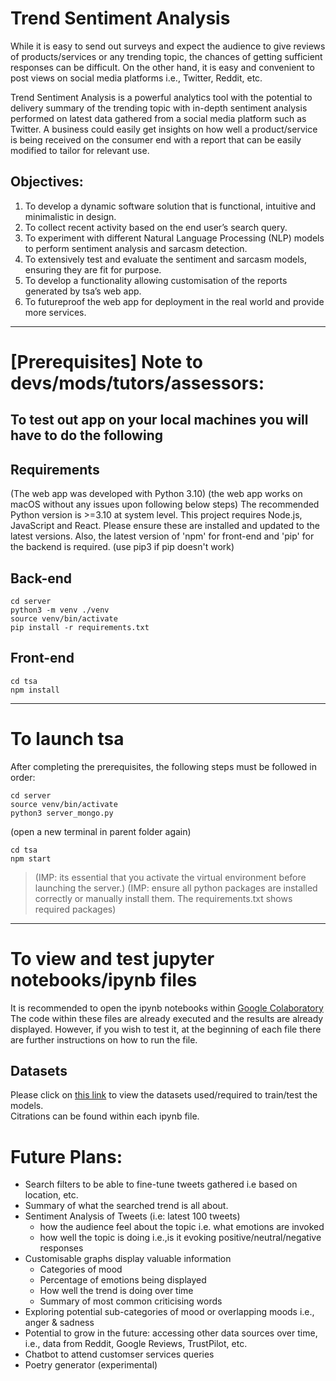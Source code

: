 # Trend Sentiment Analysis
 While it is easy to send out surveys and expect the audience to give reviews of products/services or any trending topic, the chances of getting sufficient responses can be difficult. On the other hand, it is easy and convenient to post views on social media platforms i.e., Twitter, Reddit, etc. 

 Trend Sentiment Analysis is a powerful analytics tool with the potential to delivery summary of the trending topic with in-depth sentiment analysis performed on latest data gathered from a social media platform such as Twitter. A business could easily get insights on how well a product/service is being received on the consumer end with a report that can be easily modified to tailor for relevant use.

## Objectives:
1) To develop a dynamic software solution that is functional, intuitive and minimalistic in design. 
2) To collect recent activity based on the end user’s search query. 
3) To experiment with different Natural Language Processing (NLP) models to perform sentiment analysis and sarcasm detection.
4) To extensively test and evaluate the sentiment and sarcasm models, ensuring they are fit for purpose.
5) To develop a functionality allowing customisation of the reports generated by tsa’s web app. 
6) To futureproof the web app for deployment in the real world and provide more services. 

---

# [Prerequisites] Note to devs/mods/tutors/assessors:
## To test out app on your local machines you will have to do the following
## Requirements
(The web app was developed with Python 3.10)
(the web app works on macOS without any issues upon following below steps)
The recommended Python version is >=3.10 at system level. 
This project requires Node.js, JavaScript and React. Please ensure these are installed and updated to the latest versions.
Also, the latest version of 'npm' for front-end and 'pip' for the backend is required. 
(use pip3 if pip doesn't work)

## Back-end
```
cd server
python3 -m venv ./venv
source venv/bin/activate
pip install -r requirements.txt
```

## Front-end
```
cd tsa
npm install
```

---

# To launch tsa
After completing the prerequisites, the following steps must be followed in order:
```
cd server
source venv/bin/activate
python3 server_mongo.py
```
(open a new terminal in parent folder again)
```
cd tsa
npm start
```

>(IMP: its essential that you activate the virtual environment before launching the server.)
>(IMP: ensure all python packages are installed correctly or manually install them. The requirements.txt shows required packages)
---

# To view and test jupyter notebooks/ipynb files
It is recommended to open the ipynb notebooks within [Google Colaboratory](https://colab.research.google.com/) </br>
The code within these files are already executed and the results are already displayed. However, if you wish to test it,
at the beginning of each file there are further instructions on how to run the file. 

## Datasets
Please click on [this link](https://drive.google.com/drive/folders/19AwC_aP13RTJBK7Xx2J0-Q50W14Nmam8?usp=share_link) to view the datasets used/required to train/test the models. </br>
Citrations can be found within each ipynb file. 

# Future Plans:
 - Search filters to be able to fine-tune tweets gathered i.e based on location, etc.
 - Summary of what the searched trend is all about.
 - Sentiment Analysis of Tweets (i.e: latest 100 tweets)
    - how the audience feel about the topic i.e. what emotions are invoked 
    - how well the topic is doing i.e.,is it evoking positive/neutral/negative responses
 - Customisable graphs display valuable information
    - Categories of mood
    - Percentage of emotions being displayed
    - How well the trend is doing over time
    - Summary of most common criticising words
 - Exploring potential sub-categories of mood or overlapping moods i.e., anger &
 sadness
 - Potential to grow in the future: accessing other data sources over time, i.e., data
 from Reddit, Google Reviews, TrustPilot, etc.
 - Chatbot to attend customser services queries
 - Poetry generator (experimental)